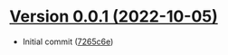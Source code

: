 [Version 0.0.1 (2022-10-05)](https://pypi.org/project/watchpylint/0.0.1/)
============================

* Initial commit ([7265c6e](https://gitlab.com/ktpanda/watchpylint/-/commit/7265c6e7ff4b6ab760b805992f29d6913f2da723))
